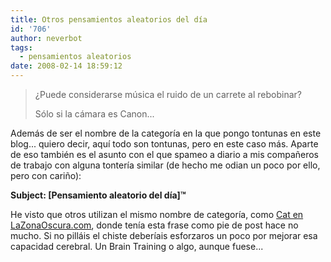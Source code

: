 ```yaml
---
title: Otros pensamientos aleatorios del día
id: '706'
author: neverbot
tags:
  - pensamientos aleatorios
date: 2008-02-14 18:59:12
---
```


> ¿Puede considerarse música el ruido de un carrete al rebobinar?
> 
> Sólo si la cámara es Canon...

Además de ser el nombre de la categoría en la que pongo tontunas en este blog... quiero decir, aquí todo son tontunas, pero en este caso más. Aparte de eso también es el asunto con el que spameo a diario a mis compañeros de trabajo con alguna tontería similar (de hecho me odian un poco por ello, pero con cariño):

**Subject: \[Pensamiento aleatorio del día\]™**

He visto que otros utilizan el mismo nombre de categoría, como [Cat en LaZonaOscura.com](http://lazonaoscura.com/drupal/?q=node/1534), donde tenía esta frase como pie de post hace no mucho. Si no pilláis el chiste deberíais esforzaros un poco por mejorar esa capacidad cerebral. Un Brain Training o algo, aunque fuese...